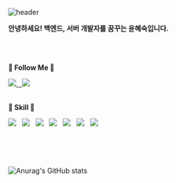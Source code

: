 ![header](https://capsule-render.vercel.app/api?type=Waving&color=7286D3&height=270&section=header&text=Hi!%20I'm%20HyeSook&fontColor=FFF2F2&fontSize=70&animation=fadeIn&fontAlignY=40&stroke=FFF2F2)

 <div align=left>

**안녕하세요! 백엔드, 서버 개발자를 꿈꾸는 윤혜숙입니다.**

</br>
</br>

**🌌 Follow Me 🌌**

<a href="https://velog.io/@suk13574">
 <img src="https://img.shields.io/badge/velog-20C997?style=flat-square&logo=velog&logoColor=white"/> &nbsp;
</a>
<img src="https://img.shields.io/badge/suk13574@naver.com-EA4335?style=flat-square&logo=Gmail&logoColor=white"/>

</br>
</br>

**🚤 Skill 🚤**

<img src="https://img.shields.io/badge/Java-007396?style=flat-square&logo=java&logoColor=white"/> &nbsp;
 <img src="https://img.shields.io/badge/Spring-6DB33F? style=flat-square&logo=spring&logoColor=white"/> &nbsp;
 <img src="https://img.shields.io/badge/JPA-59666C?style=flat-square&logo=hibernate&logoColor=white"/> &nbsp;
<img src="https://img.shields.io/badge/MySQL-4479A1?style=flat-square&logo=mysql&logoColor=white"/> &nbsp;
<img src="https://img.shields.io/badge/GitHub Actions-2088FF?style=flat-square&-square&logo=GitHub Actions&logoColor=white"/> &nbsp;
<img src="https://img.shields.io/badge/AWS-232F3E?style=flat-square&logo=amazonaws&logoColor=white"/> &nbsp;
<img src="https://img.shields.io/badge/Git-F05032?style=flat-square&logo=git&logoColor=white"/> &nbsp;


</br>
</br>
</br>

![Anurag's GitHub stats](https://github-readme-stats.vercel.app/api?username=suk13574&show_icons=true&theme=nord)

 <div>
